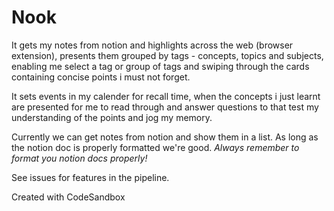 # Nook

It gets my notes from notion and highlights across the web (browser extension), presents them grouped by tags - concepts, topics and subjects, enabling me select a tag or group of tags and swiping through the cards containing concise points i must not forget.

It sets events in my calender for recall time, when the concepts i just learnt are presented for me to read through and answer questions to that test my understanding of the points and jog my memory.

Currently we can get notes from notion and show them in a list. As long as the notion doc is properly formatted we're good.
*Always remember to format you notion docs properly!*

See issues for features in the pipeline.

Created with CodeSandbox
